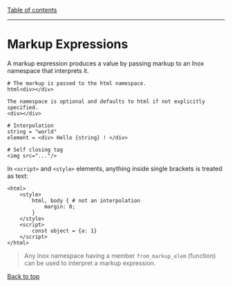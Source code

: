 [Table of contents](./README.md)

---

# Markup Expressions

A markup expression produces a value by passing markup to an Inox namespace that interprets it.

```
# The markup is passed to the html namespace.
html<div></div> 

The namespace is optional and defaults to html if not explicitly specified.
<div></div> 

# Interpolation
string = "world"
element = <div> Hello {string} ! </div>

# Self closing tag
<img src="..."/>
```


In `<script>` and `<style>` elements, anything inside single brackets is treated as text:

```
<html>
    <style>
        html, body { # not an interpolation
            margin: 0;
        }
    </style>
    <script>
        const object = {a: 1}
    </script>
</html>
```

> Any Inox namespace having a member `from_markup_elem` (function) can be used to interpret a markup expression.

[Back to top](#markup-expressions)
